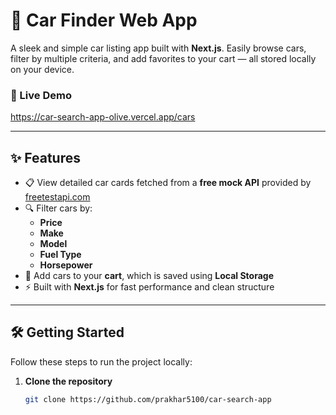 # 🚗 Car Finder Web App

A sleek and simple car listing app built with **Next.js**. Easily browse cars, filter by multiple criteria, and add favorites to your cart — all stored locally on your device.

### 🔗 Live Demo  
https://car-search-app-olive.vercel.app/cars

---

## ✨ Features

- 📋 View detailed car cards fetched from a **free mock API** provided by [freetestapi.com](https://freetestapi.com/)
- 🔍 Filter cars by:
  - **Price**
  - **Make**
  - **Model**
  - **Fuel Type**
  - **Horsepower**
- 🛒 Add cars to your **cart**, which is saved using **Local Storage**
- ⚡ Built with **Next.js** for fast performance and clean structure

---

## 🛠️ Getting Started

Follow these steps to run the project locally:

1. **Clone the repository**

   ```bash
   git clone https://github.com/prakhar5100/car-search-app

